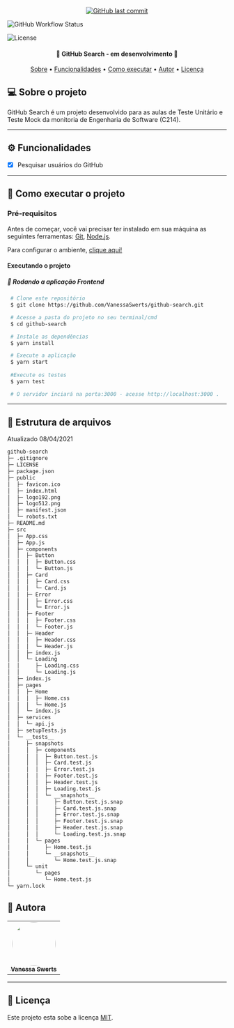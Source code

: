 
<p align="center">  
  <a href="https://github.com/VanessaSwerts/github-search/commits/master">
    <img alt="GitHub last commit" src="https://img.shields.io/github/last-commit/VanessaSwerts/github-search">
  </a>
	
![GitHub Workflow Status](https://img.shields.io/github/workflow/status/VanessaSwerts/github-search/testes-jest)		
    
   <img alt="License" src="https://img.shields.io/badge/license-MIT-brightgreen">  
 
</p>

<h4 align="center"> 
	🚧 GitHub Search - em desenvolvimento 🚧
</h4>

<p align="center">
 <a href="#-sobre-o-projeto">Sobre</a> •
 <a href="#-funcionalidades">Funcionalidades</a> •
 <a href="#-como-executar-o-projeto">Como executar</a> • 
 <a href="#-autora">Autor</a> • 
 <a href="#user-content--licença">Licença</a>
</p>


## 💻 Sobre o projeto

GitHub Search é um projeto desenvolvido para as aulas de Teste Unitário e Teste Mock da monitoria de Engenharia de Software (C214).

---

## ⚙️ Funcionalidades
 
- [x] Pesquisar usuários do GitHub

---

## 🚀 Como executar o projeto

### Pré-requisitos

Antes de começar, você vai precisar ter instalado em sua máquina as seguintes ferramentas:
[Git](https://git-scm.com), [Node.js](https://nodejs.org/en/).

Para configurar o ambiente, [clique aqui!](https://www.notion.so/Configurando-o-Ambiente-React-JS-77e7ee6319404b729172e5b0cd78a082)

#### Executando o projeto

##### 🧭 Rodando a aplicação Frontend

   ```bash
    # Clone este repositório
    $ git clone https://github.com/VanessaSwerts/github-search.git

    # Acesse a pasta do projeto no seu terminal/cmd
    $ cd github-search

    # Instale as dependências
    $ yarn install

    # Execute a aplicação
    $ yarn start
    
    #Execute os testes
    $ yarn test

    # O servidor inciará na porta:3000 - acesse http://localhost:3000 .
   ```

---

## 📁 Estrutura de arquivos

Atualizado 08/04/2021

```bash
github-search
├─ .gitignore
├─ LICENSE
├─ package.json
├─ public
│  ├─ favicon.ico
│  ├─ index.html
│  ├─ logo192.png
│  ├─ logo512.png
│  ├─ manifest.json
│  └─ robots.txt
├─ README.md
├─ src
│  ├─ App.css
│  ├─ App.js
│  ├─ components
│  │  ├─ Button
│  │  │  ├─ Button.css
│  │  │  └─ Button.js
│  │  ├─ Card
│  │  │  ├─ Card.css
│  │  │  └─ Card.js
│  │  ├─ Error
│  │  │  ├─ Error.css
│  │  │  └─ Error.js
│  │  ├─ Footer
│  │  │  ├─ Footer.css
│  │  │  └─ Footer.js
│  │  ├─ Header
│  │  │  ├─ Header.css
│  │  │  └─ Header.js
│  │  ├─ index.js
│  │  └─ Loading
│  │     ├─ Loading.css
│  │     └─ Loading.js
│  ├─ index.js
│  ├─ pages
│  │  ├─ Home
│  │  │  ├─ Home.css
│  │  │  └─ Home.js
│  │  └─ index.js
│  ├─ services
│  │  └─ api.js
│  ├─ setupTests.js
│  └─ __tests__
│     ├─ snapshots
│     │  ├─ components
│     │  │  ├─ Button.test.js
│     │  │  ├─ Card.test.js
│     │  │  ├─ Error.test.js
│     │  │  ├─ Footer.test.js
│     │  │  ├─ Header.test.js
│     │  │  ├─ Loading.test.js
│     │  │  └─ __snapshots__
│     │  │     ├─ Button.test.js.snap
│     │  │     ├─ Card.test.js.snap
│     │  │     ├─ Error.test.js.snap
│     │  │     ├─ Footer.test.js.snap
│     │  │     ├─ Header.test.js.snap
│     │  │     └─ Loading.test.js.snap
│     │  └─ pages
│     │     ├─ Home.test.js
│     │     └─ __snapshots__
│     │        └─ Home.test.js.snap
│     └─ unit
│        └─ pages
│           └─ Home.test.js
└─ yarn.lock

```

## 🦸 Autora

<table>
  <tr>   
    <td align="center"><a href="https://github.com/vanessaSwerts/"><img style="border-radius: 50%;" src="https://avatars2.githubusercontent.com/u/57146734?v=4" width="100px;" alt=""/><br /><sub><b>Vanessa Swerts</b></sub></a></td>  
  </tr>
</table>

---

## 📝 Licença

Este projeto esta sobe a licença [MIT](./LICENSE).
